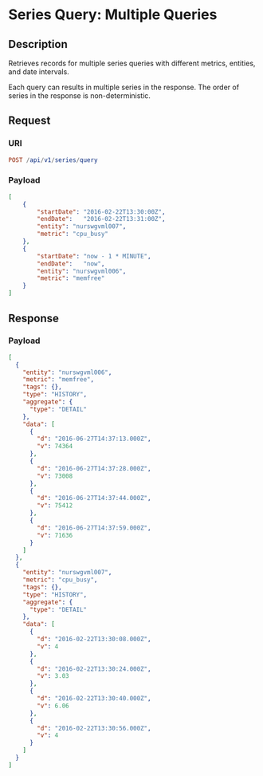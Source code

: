 # Series Query: Multiple Queries

## Description

Retrieves records for multiple series queries with different metrics, entities, and date intervals.

Each query can results in multiple series in the response. The order of series in the response is non-deterministic.

## Request

### URI

```elm
POST /api/v1/series/query
```

### Payload

```json
[
    {
        "startDate": "2016-02-22T13:30:00Z",
        "endDate":   "2016-02-22T13:31:00Z",
        "entity": "nurswgvml007",
        "metric": "cpu_busy"
    },
    {
        "startDate": "now - 1 * MINUTE",
        "endDate":   "now",
        "entity": "nurswgvml006",
        "metric": "memfree"
    }
]
```

## Response

### Payload

```json
[
  {
    "entity": "nurswgvml006",
    "metric": "memfree",
    "tags": {},
    "type": "HISTORY",
    "aggregate": {
      "type": "DETAIL"
    },
    "data": [
      {
        "d": "2016-06-27T14:37:13.000Z",
        "v": 74364
      },
      {
        "d": "2016-06-27T14:37:28.000Z",
        "v": 73008
      },
      {
        "d": "2016-06-27T14:37:44.000Z",
        "v": 75412
      },
      {
        "d": "2016-06-27T14:37:59.000Z",
        "v": 71636
      }
    ]
  },
  {
    "entity": "nurswgvml007",
    "metric": "cpu_busy",
    "tags": {},
    "type": "HISTORY",
    "aggregate": {
      "type": "DETAIL"
    },
    "data": [
      {
        "d": "2016-02-22T13:30:08.000Z",
        "v": 4
      },
      {
        "d": "2016-02-22T13:30:24.000Z",
        "v": 3.03
      },
      {
        "d": "2016-02-22T13:30:40.000Z",
        "v": 6.06
      },
      {
        "d": "2016-02-22T13:30:56.000Z",
        "v": 4
      }
    ]
  }
]
```
